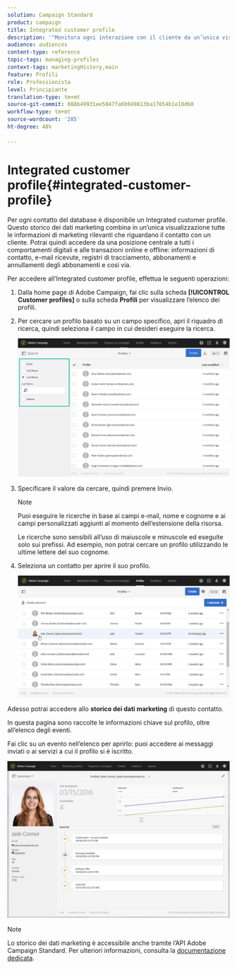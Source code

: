 ```yaml
---
solution: Campaign Standard
product: campaign
title: Integrated customer profile
description: '"Monitora ogni interazione con il cliente da un’unica visualizzazione: l’Integrated customer profile di Adobe Campaign viene aggiornato per l’intero ciclo di vita del cliente."'
audience: audiences
content-type: reference
topic-tags: managing-profiles
context-tags: marketingHistory,main
feature: Profili
role: Professionista
level: Principiante
translation-type: tm+mt
source-git-commit: 088b49931ee5047fa6b949813ba17654b1e10d60
workflow-type: tm+mt
source-wordcount: '285'
ht-degree: 48%

---
```



# Integrated customer profile{#integrated-customer-profile}

Per ogni contatto del database è disponibile un Integrated customer profile. Questo storico dei dati marketing combina in un’unica visualizzazione tutte le informazioni di marketing rilevanti che riguardano il contatto con un cliente. Potrai quindi accedere da una posizione centrale a tutti i comportamenti digitali e alle transazioni online e offline: informazioni di contatto, e-mail ricevute, registri di tracciamento, abbonamenti e annullamenti degli abbonamenti e così via.

Per accedere all’Integrated customer profile, effettua le seguenti operazioni:

1. Dalla home page di Adobe Campaign, fai clic sulla scheda **[!UICONTROL Customer profiles]** o sulla scheda **Profili** per visualizzare l’elenco dei profili.

1. Per cercare un profilo basato su un campo specifico, apri il riquadro di ricerca, quindi seleziona il campo in cui desideri eseguire la ricerca.


   ![](assets/profile-search.png)

1. Specificare il valore da cercare, quindi premere Invio.

   >[!NOTE]
   >
   >Puoi eseguire le ricerche in base ai campi e-mail, nome e cognome e ai campi personalizzati aggiunti al momento dell’estensione della risorsa.
   >
   >Le ricerche sono sensibili all’uso di maiuscole e minuscole ed eseguite solo sui prefissi. Ad esempio, non potrai cercare un profilo utilizzando le ultime lettere del suo cognome.

1. Seleziona un contatto per aprire il suo profilo.

   ![](assets/mkt_hist_access.png)

Adesso potrai accedere allo **storico dei dati marketing** di questo contatto.

In questa pagina sono raccolte le informazioni chiave sul profilo, oltre all’elenco degli eventi.

Fai clic su un evento nell’elenco per aprirlo: puoi accedere ai messaggi inviati o ai servizi a cui il profilo si è iscritto.

![](assets/mkt_hist_view.png)

>[!NOTE]
>
>Lo storico dei dati marketing è accessibile anche tramite l’API Adobe Campaign Standard. Per ulteriori informazioni, consulta la [documentazione dedicata](../../api/using/interacting-with-marketing-history.md).
